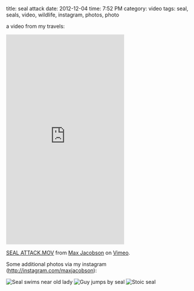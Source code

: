 title: seal attack
date: 2012-12-04
time: 7:52 PM
category: video
tags: seal, seals, video, wildlife, instagram, photos, photo

a video from my travels:

<iframe class="vimeo" src="http://player.vimeo.com/video/54916902?byline=0&amp;portrait=0&amp;badge=0&amp;color=c9ff23" width="320" height="569" frameborder="0" webkitAllowFullScreen mozallowfullscreen allowFullScreen></iframe> <p><a href="http://vimeo.com/54916902">SEAL ATTACK.MOV</a> from <a href="http://vimeo.com/maxjacobson">Max Jacobson</a> on <a href="http://vimeo.com">Vimeo</a>.</p>

Some additional photos via my instagram (<http://instagram.com/maxjacobson>):

![Seal swims near old lady](/img/2012-12-04-seal-3.jpg)
![Guy jumps by seal](/img/2012-12-04-seal-2.jpg)
![Stoic seal](/img/2012-12-04-seal-1.jpg)